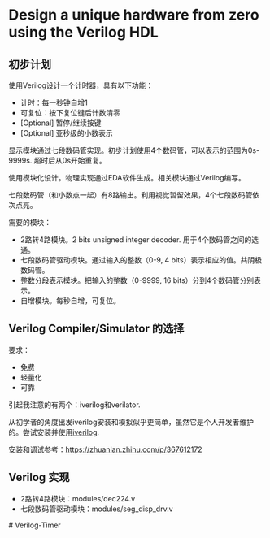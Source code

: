 # Design a unique hardware from zero using the Verilog HDL

## 初步计划

使用Verilog设计一个计时器，具有以下功能：

- 计时：每一秒钟自增1
- 可复位：按下复位键后计数清零
- [Optional] 暂停/继续按键
- [Optional] 亚秒级的小数表示

显示模块通过七段数码管实现。初步计划使用4个数码管，可以表示的范围为0s-9999s. 超时后从0s开始重复。

使用模块化设计。物理实现通过EDA软件生成。相关模块通过Verilog编写。

七段数码管（和小数点一起）有8路输出。利用视觉暂留效果，4个七段数码管依次点亮。

需要的模块：

- 2路转4路模块。2 bits unsigned integer decoder. 用于4个数码管之间的选通。
- 七段数码管驱动模块。通过输入的整数（0-9, 4 bits）表示相应的值。共阴极数码管。
- 整数分段表示模块。把输入的整数（0-9999, 16 bits）分到4个数码管分别表示。
- 自增模块。每秒自增，可复位。

## Verilog Compiler/Simulator 的选择

要求：

- 免费
- 轻量化
- 可靠

引起我注意的有两个：iverilog和verilator.

从初学者的角度出发iverilog安装和模拟似乎更简单，虽然它是个人开发者维护的。尝试安装并使用[iverilog](http://bleyer.org/icarus/).

安装和调试参考：https://zhuanlan.zhihu.com/p/367612172

## Verilog 实现

- 2路转4路模块：modules/dec224.v
- 七段数码管驱动模块：modules/seg_disp_drv.v




#   V e r i l o g - T i m e r  
 